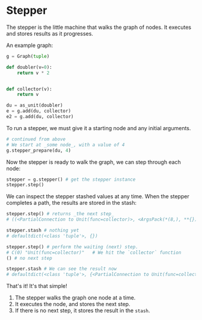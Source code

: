 # Stepper

The stepper is the little machine that walks the graph of nodes. It executes and stores results as it progresses. 

An example graph:

```py
g = Graph(tuple)

def doubler(v=0):
    return v * 2


def collector(v):
    return v

du = as_unit(doubler)
e = g.add(du, collector)
e2 = g.add(du, collector)
```

To run a stepper, we must give it a starting node and any initial arguments.

```py
# continued from above
# We start at _some node_, with a value of 4
g.stepper_prepare(du, 4)
```

Now the stepper is ready to walk the graph, we can step through each node:

```py
stepper = g.stepper() # get the stepper instance
stepper.step() 
```

We can inspect the stepper stashed values at any time. When the stepper completes a path, the results are stored in the stash:

```py
stepper.step() # returns _the next step_
# ((<PartialConnection to Unit(func=collector)>, <ArgsPack(*(8,), **{})>),)

stepper.stash # nothing yet
# defaultdict(<class 'tuple'>, {})

stepper.step() # perform the waiting (next) step.
# C(0) "Unit(func=collector)"   # We hit the `collector` function
() # no next step

stepper.stash # We can see the result now
# defaultdict(<class 'tuple'>, {<PartialConnection to Unit(func=collector)>: (<ArgsPack(*(8,), **{})>,)})
```

That's it! It's that simple!

1. The stepper walks the graph one node at a time.
2. It executes the node, and stores the next step.
3. If there is no next step, it stores the result in the `stash`.


